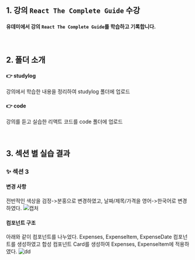## 1. 강의 `React The Complete Guide` 수강
#### 유데미에서 강의 `React The Complete Guide`를 학습하고 기록합니다.

<br>

## 2. 폴더 소개
#### 👉 studylog
강의에서 학습한 내용을 정리하여 studylog 폴더에 업로드
#### 👉 code
강의를 듣고 실습한 리액트 코드를 code 폴더에 업로드

<br>

## 3. 섹션 별 실습 결과
### ✨ 섹션 3
#### 변경 사항
전반적인 색상을 검정->분홍으로 변경하였고, 날짜/제목/가격을 영어->한국어로 변경하였다. 
![캡처](https://user-images.githubusercontent.com/101965666/214744533-1b4f93d1-01c0-4850-a5ab-d29a1a3d9626.PNG)

#### 컴포넌트 구조
아래와 같이 컴포넌트를 나누었다. Expenses, ExpenseItem, ExpenseDate 컴포넌트를 생성하였고 합성 컴포넌트 Card를 생성하여 Expenses, ExpenseItem에 적용하였다.
![dd](https://user-images.githubusercontent.com/101965666/214746208-02063c4a-abc9-41c5-b5ad-f49455f30441.png)
